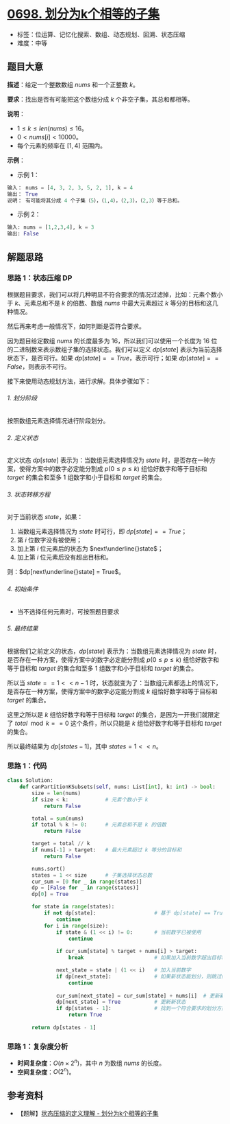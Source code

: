 # [0698. 划分为k个相等的子集](https://leetcode.cn/problems/partition-to-k-equal-sum-subsets/)

- 标签：位运算、记忆化搜索、数组、动态规划、回溯、状态压缩
- 难度：中等

## 题目大意

**描述**：给定一个整数数组 $nums$ 和一个正整数 $k$。

**要求**：找出是否有可能把这个数组分成 $k$ 个非空子集，其总和都相等。

**说明**：

- $1 \le k \le len(nums) \le 16$。
- $0 < nums[i] < 10000$。
- 每个元素的频率在 $[1, 4]$ 范围内。

**示例**：

- 示例 1：

```python
输入： nums = [4, 3, 2, 3, 5, 2, 1], k = 4
输出： True
说明： 有可能将其分成 4 个子集（5），（1,4），（2,3），（2,3）等于总和。
```

- 示例 2：

```python
输入: nums = [1,2,3,4], k = 3
输出: False
```

## 解题思路

### 思路 1：状态压缩 DP

根据题目要求，我们可以将几种明显不符合要求的情况过滤掉，比如：元素个数小于 $k$、元素总和不是 $k$ 的倍数、数组 $nums$ 中最大元素超过 $k$ 等分的目标和这几种情况。

然后再来考虑一般情况下，如何判断是否符合要求。

因为题目给定数组 $nums$ 的长度最多为 $16$，所以我们可以使用一个长度为 $16$ 位的二进制数来表示数组子集的选择状态。我们可以定义 $dp[state]$ 表示为当前选择状态下，是否可行。如果 $dp[state] == True$，表示可行；如果 $dp[state] == False$，则表示不可行。

接下来使用动态规划方法，进行求解。具体步骤如下：

###### 1. 划分阶段

按照数组元素选择情况进行阶段划分。

###### 2. 定义状态

定义状态 $dp[state]$ 表示为：当数组元素选择情况为 $state$ 时，是否存在一种方案，使得方案中的数字必定能分割成 $p(0 \le p \le k)$ 组恰好数字和等于目标和 $target$ 的集合和至多 $1$ 组数字和小于目标和 $target$ 的集合。

###### 3. 状态转移方程

对于当前状态 $state$，如果：

1. 当数组元素选择情况为 $state$ 时可行，即 $dp[state] == True$；
2. 第 $i$ 位数字没有被使用；
3. 加上第 $i$ 位元素后的状态为 $next\underline{}state$；
4. 加上第 $i$ 位元素后没有超出目标和。

则：$dp[next\underline{}state] = True$。

###### 4. 初始条件

- 当不选择任何元素时，可按照题目要求

###### 5. 最终结果

根据我们之前定义的状态，$dp[state]$ 表示为：当数组元素选择情况为 $state$ 时，是否存在一种方案，使得方案中的数字必定能分割成 $p(0 \le p \le k)$ 组恰好数字和等于目标和 $target$ 的集合和至多 $1$ 组数字和小于目标和 $target$ 的集合。

所以当 $state == 1 << n - 1$ 时，状态就变为了：当数组元素都选上的情况下，是否存在一种方案，使得方案中的数字必定能分割成 $k$ 组恰好数字和等于目标和 $target$ 的集合。

这里之所以是 $k$ 组恰好数字和等于目标和 $target$ 的集合，是因为一开我们就限定了 $total \mod k == 0$ 这个条件，所以只能是 $k$ 组恰好数字和等于目标和 $target$ 的集合。

所以最终结果为 $dp[states - 1]$，其中 $states = 1 << n$。

### 思路 1：代码

```python
class Solution:
    def canPartitionKSubsets(self, nums: List[int], k: int) -> bool:
        size = len(nums)
        if size < k:            # 元素个数小于 k
            return False

        total = sum(nums)
        if total % k != 0:      # 元素总和不是 k 的倍数
            return False

        target = total // k
        if nums[-1] > target:   # 最大元素超过 k 等分的目标和
            return False

        nums.sort()
        states = 1 << size      # 子集选择状态总数
        cur_sum = [0 for _ in range(states)]
        dp = [False for _ in range(states)]
        dp[0] = True

        for state in range(states):
            if not dp[state]:                   # 基于 dp[state] == True 前提下进行转移        
                continue
            for i in range(size):
                if state & (1 << i) != 0:       # 当前数字已被使用
                    continue
                
                if cur_sum[state] % target + nums[i] > target:
                    break                       # 如果加入当前数字超出目标和，则后续不用继续遍历

                next_state = state | (1 << i)   # 加入当前数字
                if dp[next_state]:              # 如果新状态能划分，则跳过继续
                    continue
                
                cur_sum[next_state] = cur_sum[state] + nums[i]  # 更新新状态下子集和
                dp[next_state] = True           # 更新新状态
                if dp[states - 1]:              # 找到一个符合要求的划分方案，提前返回
                    return True
                
        return dp[states - 1]
```

### 思路 1：复杂度分析

- **时间复杂度**：$O(n \times 2^n)$，其中 $n$ 为数组 $nums$ 的长度。
- **空间复杂度**：$O(2^n)$。

## 参考资料

- 【题解】[状态压缩的定义理解 - 划分为k个相等的子集](https://leetcode.cn/problems/partition-to-k-equal-sum-subsets/solution/zhuang-tai-ya-suo-de-ding-yi-li-jie-by-c-fo1b/)
